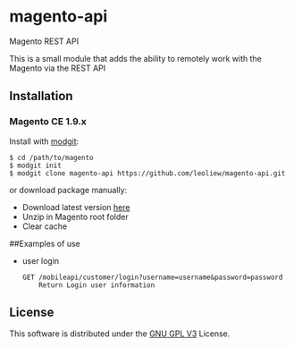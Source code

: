 # magento-api
Magento REST API


This is a small module that adds the ability to remotely work with the Magento via the REST API

## Installation

### Magento CE 1.9.x

Install with [modgit](https://github.com/jreinke/modgit):

    $ cd /path/to/magento
    $ modgit init
    $ modgit clone magento-api https://github.com/leoliew/magento-api.git
    
or download package manually:

* Download latest version [here](https://github.com/leoliew/magento-api/archive/master.zip)
* Unzip in Magento root folder
* Clear cache

##Examples of use

  * user login

        GET /mobileapi/customer/login?username=username&password=password
            Return Login user information


License
-------

This software is distributed under the [GNU GPL V3](http://www.gnu.org/licenses/gpl.html) License.




